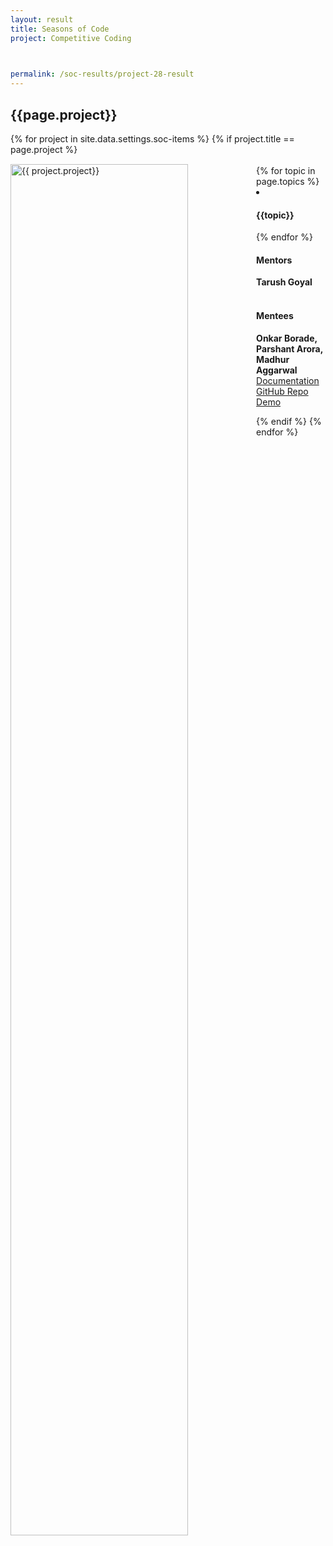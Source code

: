 ```yaml
---
layout: result
title: Seasons of Code
project: Competitive Coding


    
permalink: /soc-results/project-28-result
---
```


<h2 class="display1 m-3 p-3 text-center customcol">{{page.project}}</h2>
{% for project in site.data.settings.soc-items %}
{% if project.title == page.project %}

<div>
    <img src="{{ site.baseurl }}/{{ project.image }}"  width = "75%" height="auto"  alt="{{ project.project}}" class="border rounded" style = "float: left; margin-top: 3%; margin-right: 3%">
</div>


<div class="mentor-mentee-section">
    <br>
        {% for topic in page.topics %}
        <li><h4 class="text-primary text-center">{{topic}}</h4></li>
        {% endfor %}
    <br>
    <h4 class="mentor-title" style="display: block; fontWeight: 800">Mentors</h4>   
    <h4 class="mentors" style="display: inline;">Tarush Goyal</h4>    
    <br>  <br>
    <h4 class="mentor-title" style="display: block;">Mentees</h4> 
    <h4 class="mentors" style="display: inline;">Onkar Borade, Parshant Arora, Madhur Aggarwal</h4>
    </div>

<div class = "button-holder">
    <div class="button-res"><a href="https://docs.google.com/document/d/1__2xHJsBJC-vu2raHkMWGhACcocX3nVYXfUoRdP87HY/edit?usp=sharing" role="button">Documentation</a></div>
    <div class="button-res"><a href="https://github.com/Parshant-Arora/CP-SoC" role="button">GitHub Repo</a></div>
    <div class="button-res"><a href="https://drive.google.com/drive/folders/1HVXkXgItIKO4NR33wpNZu08klc6e7pXR?usp=sharing" role="button">Demo</a></div>
</div>

{% endif %}
{% endfor %}
